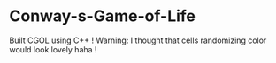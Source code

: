 # Conway-s-Game-of-Life
Built CGOL using C++ !
Warning: I thought that cells randomizing color would look lovely haha !
